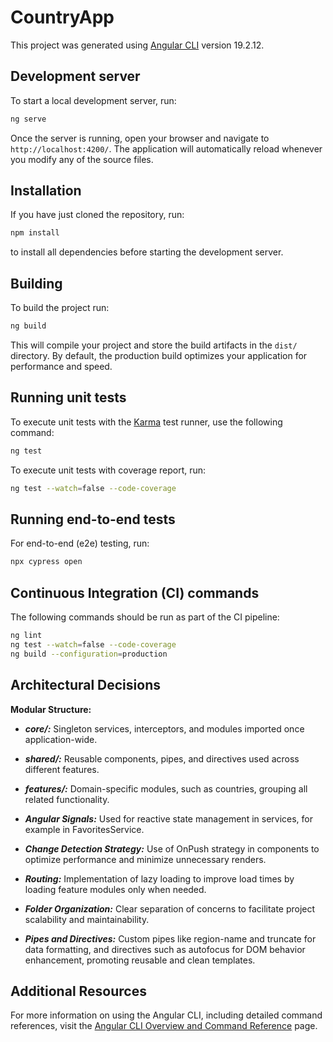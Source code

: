 # CountryApp

This project was generated using [Angular CLI](https://github.com/angular/angular-cli) version 19.2.12.

## Development server

To start a local development server, run:

```bash
ng serve
```

Once the server is running, open your browser and navigate to `http://localhost:4200/`. The application will automatically reload whenever you modify any of the source files.

## Installation

If you have just cloned the repository, run:

```bash
npm install
```
to install all dependencies before starting the development server.

## Building

To build the project run:

```bash
ng build
```

This will compile your project and store the build artifacts in the `dist/` directory. By default, the production build optimizes your application for performance and speed.

## Running unit tests

To execute unit tests with the [Karma](https://karma-runner.github.io) test runner, use the following command:

```bash
ng test
```

To execute unit tests with coverage report, run:

```bash
ng test --watch=false --code-coverage
```

## Running end-to-end tests

For end-to-end (e2e) testing, run:

```bash
npx cypress open
```

## Continuous Integration (CI) commands

The following commands should be run as part of the CI pipeline:

```bash
ng lint
ng test --watch=false --code-coverage
ng build --configuration=production
```

## Architectural Decisions
**Modular Structure:**

- **_core/:_** Singleton services, interceptors, and modules imported once application-wide.

- **_shared/:_** Reusable components, pipes, and directives used across different features.

- **_features/:_** Domain-specific modules, such as countries, grouping all related functionality.

- **_Angular Signals:_** Used for reactive state management in services, for example in FavoritesService.

- **_Change Detection Strategy:_** Use of OnPush strategy in components to optimize performance and minimize unnecessary renders.

- **_Routing:_** Implementation of lazy loading to improve load times by loading feature modules only when needed.

- **_Folder Organization:_** Clear separation of concerns to facilitate project scalability and maintainability.

- **_Pipes and Directives:_** Custom pipes like region-name and truncate for data formatting, and directives such as autofocus for DOM behavior enhancement, promoting reusable and clean templates.

## Additional Resources

For more information on using the Angular CLI, including detailed command references, visit the [Angular CLI Overview and Command Reference](https://angular.dev/tools/cli) page.
